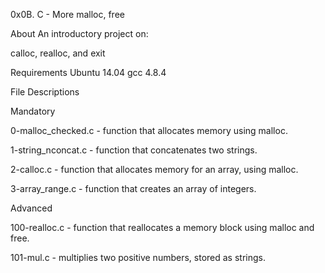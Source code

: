 0x0B. C - More malloc, free

About
An introductory project on:

calloc, realloc, and exit

Requirements
Ubuntu 14.04
gcc 4.8.4

File Descriptions

Mandatory

0-malloc_checked.c - function that allocates memory using malloc.

1-string_nconcat.c - function that concatenates two strings.

2-calloc.c - function that allocates memory for an array, using malloc.

3-array_range.c - function that creates an array of integers.

Advanced

100-realloc.c - function that reallocates a memory block using malloc and free.

101-mul.c - multiplies two positive numbers, stored as strings.
